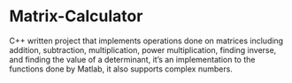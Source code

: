 # Matrix-Calculator
C++ written project that implements operations done on matrices including addition, subtraction, multiplication, 
power multiplication, finding inverse, and finding the value of a determinant, it’s an implementation to the functions done by Matlab,
it also supports complex numbers.
